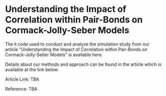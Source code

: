 # Understanding the Impact of Correlation within Pair-Bonds on Cormack-Jolly-Seber Models

The `R` code used to conduct and analyze the simulation study from our article "Understanding the Impact of Correlation within Pair-Bonds on Cormack-Jolly-Seber Models" is available here. 

Details about our methods and approach can be found in the article which is available at the link below. 

Article Link: TBA 

Reference: TBA
